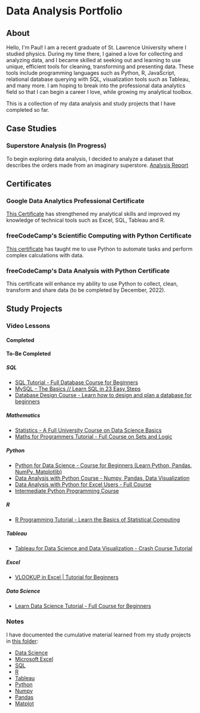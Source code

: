 # Data Analysis Portfolio

## About
Hello, I'm Paul! I am a recent graduate of St. Lawrence University where I studied physics. During my time there, I gained a love for collecting and analyzing data, and I became skilled at seeking out and learning to use unique, efficient tools for cleaning, transforming and presenting data. These tools include programming languages such as Python, R, JavaScript, relational database querying with SQL, visualization tools such as Tableau, and many more. I am hoping to break into the professional data analytics field so that I can begin a career I love, while growing my analytical toolbox.

This is a collection of my data analysis and study projects that I have completed so far.

## Case Studies
### Superstore Analysis (In Progress)
To begin exploring data analysis, I decided to analyze a dataset that describes the orders made from an imaginary superstore. 
[Analysis Report](Superstore/superstore_analysis_report.md)
## Certificates
### Google Data Analytics Professional Certificate
[This Certificate](https://www.coursera.org/account/accomplishments/professional-cert/2MVH7V5QJUWG) has strengthened my analytical skills and improved my knowledge of technical tools such as Excel, SQL, Tableau and R.
### freeCodeCamp's Scientific Computing with Python Certificate
[This certificate](https://www.freecodecamp.org/certification/fccee756160-99cc-44d4-9a22-09cb8243fb5d/scientific-computing-with-python-v7) has taught me to use Python to automate tasks and perform complex calculations with data.
### freeCodeCamp's Data Analysis with Python Certificate
This certificate will enhance my ability to use Python to collect, clean, transform and share data (to be completed by December, 2022).
## Study Projects
### Video Lessons
#### Completed
#### To-Be Completed
##### SQL
- [SQL Tutorial - Full Database Course for Beginners](https://www.youtube.com/watch?v=HXV3zeQKqGY&list=PL06t8bAhqibUwRY0Wx8TJ3MfKa5K1KBnP&index=2&t=9913s)
- [MySQL - The Basics // Learn SQL in 23 Easy Steps](https://www.youtube.com/watch?v=Cz3WcZLRaWc&list=PL06t8bAhqibUwRY0Wx8TJ3MfKa5K1KBnP&index=4)
- [Database Design Course - Learn how to design and plan a database for beginners](https://www.youtube.com/watch?v=ztHopE5Wnpc&list=PL06t8bAhqibUwRY0Wx8TJ3MfKa5K1KBnP&index=18)
##### Mathematics
- [Statistics - A Full University Course on Data Science Basics](https://www.youtube.com/watch?v=xxpc-HPKN28&list=PL06t8bAhqibUwRY0Wx8TJ3MfKa5K1KBnP&index=5)
- [Maths for Programmers Tutorial - Full Course on Sets and Logic](https://www.youtube.com/watch?v=2SpuBqvNjHI&list=PL06t8bAhqibUwRY0Wx8TJ3MfKa5K1KBnP&index=6)
##### Python
- [Python for Data Science - Course for Beginners (Learn Python, Pandas, NumPy, Matplotlib)](https://www.youtube.com/watch?v=LHBE6Q9XlzI&list=PL06t8bAhqibUwRY0Wx8TJ3MfKa5K1KBnP&index=7)
- [Data Analysis with Python Course - Numpy, Pandas, Data Visualization](https://www.youtube.com/watch?v=GPVsHOlRBBI&list=PL06t8bAhqibUwRY0Wx8TJ3MfKa5K1KBnP&index=8)
- [Data Analysis with Python for Excel Users - Full Course](https://www.youtube.com/watch?v=WcDaZ67TVRo&list=PL06t8bAhqibUwRY0Wx8TJ3MfKa5K1KBnP&index=14)
- [Intermediate Python Programming Course](https://www.youtube.com/watch?v=HGOBQPFzWKo&list=PL06t8bAhqibUwRY0Wx8TJ3MfKa5K1KBnP&index=21)
##### R
- [R Programming Tutorial - Learn the Basics of Statistical Computing](https://www.youtube.com/watch?v=_V8eKsto3Ug&list=PL06t8bAhqibUwRY0Wx8TJ3MfKa5K1KBnP&index=10)
##### Tableau
- [Tableau for Data Science and Data Visualization - Crash Course Tutorial](https://www.youtube.com/watch?v=TPMlZxRRaBQ&list=PL06t8bAhqibUwRY0Wx8TJ3MfKa5K1KBnP&index=11)
##### Excel
- [VLOOKUP in Excel | Tutorial for Beginners](https://www.youtube.com/watch?v=DZEPA9UhLBw&list=PL06t8bAhqibUwRY0Wx8TJ3MfKa5K1KBnP&index=26)
##### Data Science
- [Learn Data Science Tutorial - Full Course for Beginners](https://www.youtube.com/watch?v=ua-CiDNNj30&list=PL06t8bAhqibUwRY0Wx8TJ3MfKa5K1KBnP&index=15)
### Notes
I have documented the cumulative material learned from my study projects in [this folder](Study_Projects):

- [Data Science](Study_Projects/Data_Science.md)
- [Microsoft Excel](Study_Projects/Microsoft_Excel.md)
- [SQL](Study_Projects/SQL.md)
- [R](Study_Projects/R.md)
- [Tableau](Study_Projects/Tableau.md)
- [Python](Study_Projects/Python/Python.md)
- [Numpy](Study_Projects/Python/Numpy.md)
- [Pandas](Study_Projects/Python/Pandas.md)
- [Matplot](Study_Projects/Python/Matplot.md)




